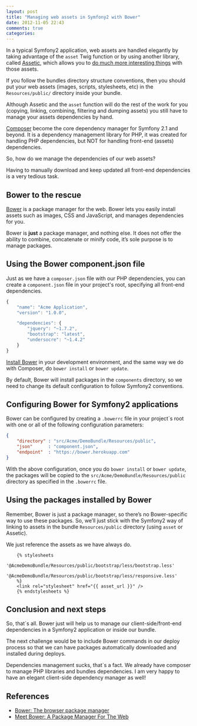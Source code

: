 ```yaml
---
layout: post
title: "Managing web assets in Symfony2 with Bower"
date: 2012-11-05 22:43
comments: true
categories:
---
```

In a typical Symfony2 application, web assets are handled elegantly by taking advantage of the `asset` Twig function or by using another library, called [Assetic](https://github.com/kriswallsmith/assetic), which allows you to [do much more interesting things](http://symfony.com/doc/current/cookbook/assetic/asset_management.html) with those assets.

If you follow the bundles directory structure conventions, then you should put your web assets (images, scripts, stylesheets, etc) in the `Resources/public/` directory inside your bundle.

Although Assetic and the `asset` function will do the rest of the work for you (copying, linking, combining, filtering and dumping assets) you still have to manage your assets dependencies by hand.

[Composer](http://getcomposer.org/) become the core dependency manager for Symfony 2.1 and beyond. It is a dependency management library for PHP, it was created for handling PHP dependencies, but NOT for handling front-end (assets) dependencies.

So, how do we manage the dependencies of our web assets?

Having to manually download and keep updated all front-end dependencies is a very tedious task.

## Bower to the rescue

[Bower](http://twitter.github.com/bower/) is a package manager for the web. Bower lets you easily install assets such as images, CSS and JavaScript, and manages dependencies for you.

Bower is **just** a package manager, and nothing else. It does not offer the ability to combine, concatenate or minify code, it’s sole purpose is to manage packages.

## Using the Bower component.json file

Just as we have a `composer.json` file with our PHP dependencies, you can create a `component.json` file in your project's root, specifying all front-end dependencies.

``` javascript Sample component.json file.
{
	"name": "Acme Application",
    "version": "1.0.0",

    "dependencies": {
    	"jquery": "~1.7.2",
    	"bootstrap": "latest",
 		"undersocre": "~1.4.2"
  	}
}
```

[Install Bower](https://github.com/twitter/bower#installing-bower) in your development environment, and the same way we do with Composer, do `bower install` or `bower update`.

By default, Bower will install packages in the `components` directory, so we need to change its default configuration to follow Symfony2 conventions.

## Configuring Bower for Symfony2 applications

Bower can be configured by creating a `.bowerrc` file in your project´s root with one or all of the following configuration parameters:

``` json .bowerrc configuration file
{
    "directory" : "src/Acme/DemoBundle/Resources/public",
    "json"      : "component.json",
    "endpoint"  : "https://bower.herokuapp.com"
}
```

With the above configuration, once you do `bower install` or `bower update`, the packages will be copied to the `src/Acme/DemoBundle/Resources/public` directory as specified in the `.bowerrc` file.

## Using the packages installed by Bower

Remember, Bower is just a package manager, so there’s no Bower-specific way to use these packages. So, we’ll just stick with the Symfony2 way of linking to assets in the bundle `Resources/public` directory (using `asset` or Assetic).

We just reference the assets as we have always do.

```html+jinja
    {% stylesheets
        '@AcmeDemoBundle/Resources/public/bootstrap/less/bootstrap.less'
        '@AcmeDemoBundle/Resources/public/bootstrap/less/responsive.less'
    %}
    <link rel="stylesheet" href="{{ asset_url }}" />
    {% endstylesheets %}
```

## Conclusion and next steps

So, that´s all. Bower just will help us to manage our client-side/front-end dependencies in a Symfony2 application or inside our bundle.

The next challenge would be to include Bower commands in our deploy process so that we can have packages automatically downloaded and installed during deploys.

Dependencies management sucks, that´s a fact. We already have composer to manage PHP libraries and bundles dependencies. I am very happy to have an elegant client-side dependency manager as well!

## References
- [Bower: The browser package manager](http://twitter.github.com/bower/)
- [Meet Bower: A Package Manager For The Web](http://net.tutsplus.com/tutorials/tools-and-tips/meet-bower-a-package-manager-for-the-web/)



